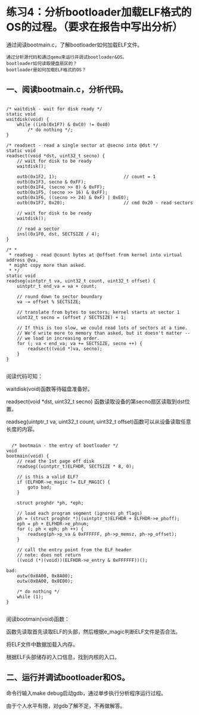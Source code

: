 # 练习4：分析bootloader加载ELF格式的OS的过程。（要求在报告中写出分析）

通过阅读bootmain.c，了解bootloader如何加载ELF文件。

    通过分析源代码和通过qemu来运行并调试bootloader&OS。 
    bootloader如何读取硬盘扇区的？   
    bootloader是如何加载ELF格式的OS？
 ## 一、阅读bootmain.c，分析代码。
 <pre><code>
/* waitdisk - wait for disk ready */
static void
waitdisk(void) {
    while ((inb(0x1F7) & 0xC0) != 0x40)
        /* do nothing */;
}

/* readsect - read a single sector at @secno into @dst */
static void
readsect(void *dst, uint32_t secno) {
    // wait for disk to be ready
    waitdisk();

    outb(0x1F2, 1);                         // count = 1
    outb(0x1F3, secno & 0xFF);
    outb(0x1F4, (secno >> 8) & 0xFF);
    outb(0x1F5, (secno >> 16) & 0xFF);
    outb(0x1F6, ((secno >> 24) & 0xF) | 0xE0);
    outb(0x1F7, 0x20);                      // cmd 0x20 - read sectors

    // wait for disk to be ready
    waitdisk();

    // read a sector
    insl(0x1F0, dst, SECTSIZE / 4);
}

/* *
 * readseg - read @count bytes at @offset from kernel into virtual address @va,
 * might copy more than asked.
 * */
static void
readseg(uintptr_t va, uint32_t count, uint32_t offset) {
    uintptr_t end_va = va + count;

    // round down to sector boundary
    va -= offset % SECTSIZE;

    // translate from bytes to sectors; kernel starts at sector 1
    uint32_t secno = (offset / SECTSIZE) + 1;

    // If this is too slow, we could read lots of sectors at a time.
    // We'd write more to memory than asked, but it doesn't matter --
    // we load in increasing order.
    for (; va < end_va; va += SECTSIZE, secno ++) {
        readsect((void *)va, secno);
    }
}
 </pre></code>
 阅读代码可知：
 
 waitdisk(void)函数等待磁盘准备好。
 
 readsect(void *dst, uint32_t secno) 函数读取设备的第secno扇区读取到dst位置。
 
 readseg(uintptr_t va, uint32_t count, uint32_t offset)函数可以从设备读取任意长度的内容。
 
  <pre><code>
  /* bootmain - the entry of bootloader */
void
bootmain(void) {
    // read the 1st page off disk
    readseg((uintptr_t)ELFHDR, SECTSIZE * 8, 0);

    // is this a valid ELF?
    if (ELFHDR->e_magic != ELF_MAGIC) {
        goto bad;
    }

    struct proghdr *ph, *eph;

    // load each program segment (ignores ph flags)
    ph = (struct proghdr *)((uintptr_t)ELFHDR + ELFHDR->e_phoff);
    eph = ph + ELFHDR->e_phnum;
    for (; ph < eph; ph ++) {
        readseg(ph->p_va & 0xFFFFFF, ph->p_memsz, ph->p_offset);
    }

    // call the entry point from the ELF header
    // note: does not return
    ((void (*)(void))(ELFHDR->e_entry & 0xFFFFFF))();

bad:
    outw(0x8A00, 0x8A00);
    outw(0x8A00, 0x8E00);

    /* do nothing */
    while (1);
}
   </pre></code>
   
阅读bootmain(void)函数：

   函数先读取首先读取ELF的头部，然后根据e_magic判断ELF文件是否合法。

   将ELF文件中数据加载入内存。

   根据ELF头部储存的入口信息，找到内核的入口。

 ## 二、运行并调试bootloader和OS。
命令行输入make debug启动gdb，通过单步执行分析程序运行过程。

由于个人水平有限，对gdb了解不足，不再做解答。

